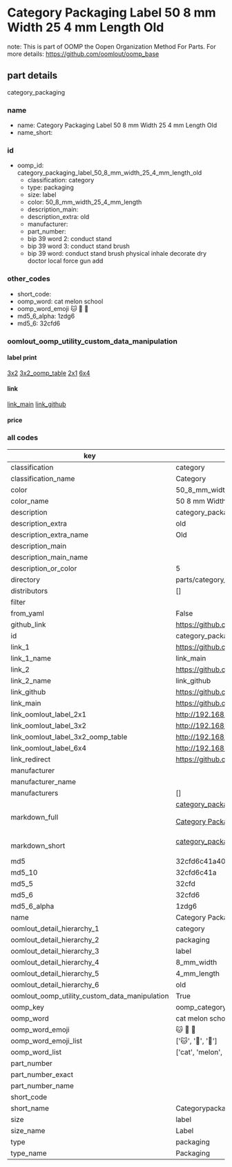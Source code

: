 # Category Packaging Label 50 8 mm Width 25 4 mm Length Old  

note: This is part of OOMP the Oopen Organization Method For Parts. For more details: https://github.com/oomlout/oomp_base

##  part details
  



category_packaging



### name
* name: Category Packaging Label 50 8 mm Width 25 4 mm Length Old
* name_short: 
### id
* oomp_id: category_packaging_label_50_8_mm_width_25_4_mm_length_old
  * classification: category
  * type: packaging
  * size: label
  * color: 50_8_mm_width_25_4_mm_length
  * description_main: 
  * description_extra: old
  * manufacturer: 
  * part_number: 
  * bip 39 word 2: conduct stand
  * bip 39 word 3: conduct stand brush
  * bip 39 word: conduct stand brush physical inhale decorate dry doctor local force gun add

### other_codes
* short_code: 
* oomp_word: cat melon school
* oomp_word_emoji :cat: :melon: :school:
* md5_6_alpha: 1zdg6
* md5_6: 32cfd6






### oomlout_oomp_utility_custom_data_manipulation
#### label print
[3x2](http://192.168.1.245:1112/?label=oomp%201zdg6)
[3x2_oomp_table](http://192.168.1.108:1112/?label=oomp%201zdg6)
[2x1](http://192.168.1.242:1112/?label=oomp%201zdg6)
[6x4](http://192.168.1.55:1112/?label=oomp%201zdg6)    

#### link

[link_main](https://github.com/oomlout/oomlout_oomp_version_1_messy/tree/main/parts/category_packaging_label_50_8_mm_width_25_4_mm_length_old) [link_github](https://github.com/oomlout/oomlout_oomp_version_1_messy/tree/main/parts/category_packaging_label_50_8_mm_width_25_4_mm_length_old)                             

#### price







### all codes 
| key | value |  
| --- | --- |  
| classification | category |  
| classification_name | Category |  
| color | 50_8_mm_width_25_4_mm_length |  
| color_name | 50 8 mm Width 25 4 mm Length |  
| description | category_packaging |  
| description_extra | old |  
| description_extra_name | Old |  
| description_main |  |  
| description_main_name |  |  
| description_or_color | 5  |  
| directory | parts/category_packaging_label_50_8_mm_width_25_4_mm_length_old |  
| distributors | [] |  
| filter |  |  
| from_yaml | False |  
| github_link | https://github.com/oomlout/oomlout_oomp_part_src/tree/main/parts/category_packaging_label_50_8_mm_width_25_4_mm_length_old |  
| id | category_packaging_label_50_8_mm_width_25_4_mm_length_old |  
| link_1 | https://github.com/oomlout/oomlout_oomp_version_1_messy/tree/main/parts/category_packaging_label_50_8_mm_width_25_4_mm_length_old |  
| link_1_name | link_main |  
| link_2 | https://github.com/oomlout/oomlout_oomp_version_1_messy/tree/main/parts/category_packaging_label_50_8_mm_width_25_4_mm_length_old |  
| link_2_name | link_github |  
| link_github | https://github.com/oomlout/oomlout_oomp_version_1_messy/tree/main/parts/category_packaging_label_50_8_mm_width_25_4_mm_length_old |  
| link_main | https://github.com/oomlout/oomlout_oomp_version_1_messy/tree/main/parts/category_packaging_label_50_8_mm_width_25_4_mm_length_old |  
| link_oomlout_label_2x1 | http://192.168.1.242:1112/?label=oomp%201zdg6 |  
| link_oomlout_label_3x2 | http://192.168.1.245:1112/?label=oomp%201zdg6 |  
| link_oomlout_label_3x2_oomp_table | http://192.168.1.108:1112/?label=oomp%201zdg6 |  
| link_oomlout_label_6x4 | http://192.168.1.55:1112/?label=oomp%201zdg6 |  
| link_redirect | https://github.com/oomlout/oomlout_oomp_version_1_messy/tree/main/parts/category_packaging_label_50_8_mm_width_25_4_mm_length_old |  
| manufacturer |  |  
| manufacturer_name |  |  
| manufacturers | [] |  
| markdown_full | [category_packaging_label_50_8_mm_width_25_4_mm_length_old](none)<br>[](none)<br>[Category Packaging Label 50 8 Mm Width 25 4 Mm Length Old](none)<br><br> |  
| markdown_short | [category_packaging_label_50_8_mm_width_25_4_mm_length_old](none)<br><br> |  
| md5 | 32cfd6c41a404874e439da3e3a752176 |  
| md5_10 | 32cfd6c41a |  
| md5_5 | 32cfd |  
| md5_6 | 32cfd6 |  
| md5_6_alpha | 1zdg6 |  
| name | Category Packaging Label 50 8 mm Width 25 4 mm Length Old |  
| oomlout_detail_hierarchy_1 | category |  
| oomlout_detail_hierarchy_2 | packaging |  
| oomlout_detail_hierarchy_3 | label |  
| oomlout_detail_hierarchy_4 | 8_mm_width |  
| oomlout_detail_hierarchy_5 | 4_mm_length |  
| oomlout_detail_hierarchy_6 | old |  
| oomlout_oomp_utility_custom_data_manipulation | True |  
| oomp_key | oomp_category_packaging_label_50_8_mm_width_25_4_mm_length_old |  
| oomp_word | cat melon school |  
| oomp_word_emoji | :cat: :melon: :school: |  
| oomp_word_emoji_list | [':cat:', ':melon:', ':school:'] |  
| oomp_word_list | ['cat', 'melon', 'school'] |  
| part_number |  |  
| part_number_exact |  |  
| part_number_name |  |  
| short_code |  |  
| short_name | Categorypackaging |  
| size | label |  
| size_name | Label |  
| type | packaging |  
| type_name | Packaging |  
